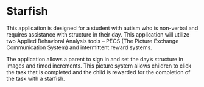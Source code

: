 # Starfish

This application is designed for a student with autism who is non-verbal and requires assistance with structure in their day. This application will utilize two Applied Behavioral Analysis tools – PECS (The Picture Exchange Communication System) and intermittent reward systems. 

The application allows a parent to sign in and set the day’s structure in images and timed increments. This picture system allows children to click the task that is completed and the child is rewarded for the completion of the task with a starfish. 

